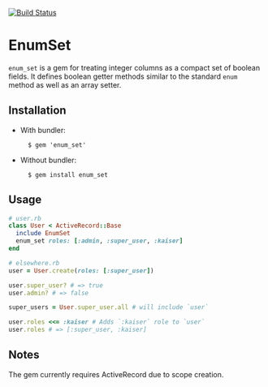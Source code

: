 [![Build Status](https://travis-ci.org/breestanwyck/enum_set.svg?branch=master)](https://travis-ci.org/breestanwyck/enum_set)

# EnumSet

`enum_set` is a gem for treating integer columns as a compact set of boolean
fields. It defines boolean getter methods similar to the standard `enum` method
as well as an array setter.

## Installation

* With bundler:

        $ gem 'enum_set'

* Without bundler:

        $ gem install enum_set

## Usage

```ruby
# user.rb
class User < ActiveRecord::Base
  include EnumSet
  enum_set roles: [:admin, :super_user, :kaiser]
end

# elsewhere.rb
user = User.create(roles: [:super_user])

user.super_user? # => true
user.admin? # => false

super_users = User.super_user.all # will include `user`

user.roles <<= :kaiser # Adds `:kaiser` role to `user`
user.roles # => [:super_user, :kaiser]
```

## Notes

The gem currently requires ActiveRecord due to scope creation.
